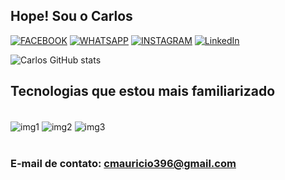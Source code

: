 ## Hope! Sou o Carlos


[![FACEBOOK](https://img.shields.io/badge/Facebook-1877F2?style=for-the-badge&logo=facebook&logoColor=white)](https://www.facebook.com/carlosmauricio300)
[![WHATSAPP](https://img.shields.io/badge/WhatsApp-25D366?style=for-the-badge&logo=whatsapp&logoColor=white)](https://web.whatsapp.com/+5592981855196)
[![INSTAGRAM](https://img.shields.io/badge/Instagram-E4405F?style=for-the-badge&logo=instagram&logoColor=white)](https://www.instagram.com/carlosmauricio300/)
[![LinkedIn](https://img.shields.io/badge/LinkedIn-0077B5?style=for-the-badge&logo=linkedin&logoColor=white)](https://www.linkedin.com/in/carlos396/)

![Carlos GitHub stats](https://github-readme-stats.vercel.app/api?username=CarlosMauricio169&show_icons=true&theme=radical)

## Tecnologias que estou mais familiarizado

<div style="display: inline_block"><br/>
<img align="center" alt="img1" src="https://img.shields.io/badge/HTML5-E34F26?style=for-the-badge&logo=html5&logoColor=white" />
<img align="center" alt="img2" src="https://img.shields.io/badge/CSS3-1572B6?style=for-the-badge&logo=css3&logoColor=white" />
<img align="center" alt="img3" src="https://img.shields.io/badge/C-00599C?style=for-the-badge&logo=c&logoColor=white" />
</div><br/>

### E-mail de contato: cmauricio396@gmail.com

